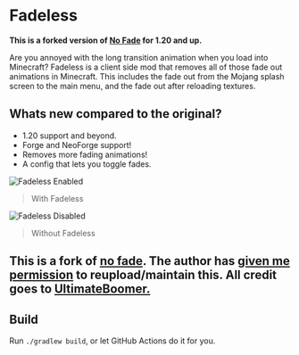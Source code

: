 # Fadeless
**This is a forked version of [No Fade](https://github.com/UltimateBoomer/mc-no-fade) for 1.20 and up.**


Are you annoyed with the long transition animation when you load into Minecraft? Fadeless is a client side mod that removes all of those fade out animations in Minecraft. This includes the fade out from the Mojang splash screen to the main menu, and the fade out after reloading textures.
## **Whats new compared to the original?**
- 1.20 support and beyond.
- Forge and NeoForge support!
- Removes more fading animations!
- A config that lets you toggle fades.

![Fadeless Enabled](https://raw.githubusercontent.com/DerpDerpling/fadeless/assets/fadeless_enabled.webp)
> With Fadeless

![Fadeless Disabled](https://raw.githubusercontent.com/DerpDerpling/fadeless/assets/fadeless_disabled.webp)
> Without Fadeless
## This is a fork of [no fade](https://github.com/UltimateBoomer/mc-no-fade). The author has [given me permission](https://raw.githubusercontent.com/DerpDerpling/i.derpy.xyz/main/img/proof.png) to reupload/maintain this. All credit goes to [UltimateBoomer.](https://github.com/UltimateBoomer)

## Build
Run `./gradlew build`, or let GitHub Actions do it for you.